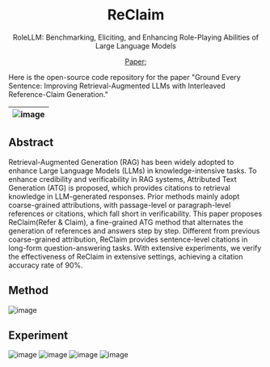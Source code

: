 <div align= "center">
    <h1> ReClaim </h1>
</div>

<p align="center">  
RoleLLM: Benchmarking, Eliciting, and Enhancing Role-Playing Abilities of Large Language Models
</p>

<p align="center">  
<a href="[https://arxiv.org/pdf/2310.00746.pdf](https://arxiv.org/pdf/2407.01796)">Paper</a>; 
</p>

Here is the open-source code repository for the paper "Ground Every Sentence: Improving Retrieval-Augmented LLMs with Interleaved Reference-Claim Generation."

| ![image](https://github.com/user-attachments/assets/5174d348-9454-4500-9fef-42c656af8425) |
|:----------------------:|

## Abstract
Retrieval-Augmented Generation (RAG) has been widely adopted to enhance Large Language Models (LLMs) in knowledge-intensive tasks. To enhance credibility and verificability in RAG systems, Attributed Text Generation (ATG) is proposed, which provides citations to retrieval knowledge in LLM-generated responses. Prior methods mainly adopt coarse-grained attributions, with passage-level or paragraph-level references or citations, which fall short in verificability. This paper proposes ReClaim(Refer & Claim), a fine-grained ATG method that alternates the generation of references and answers step by step. Different from previous coarse-grained attribution, ReClaim provides sentence-level citations in long-form question-answering tasks. With extensive experiments, we verify the effectiveness of ReClaim in extensive settings, achieving a citation accuracy rate of 90%.

## Method
![image](https://github.com/user-attachments/assets/ebee1835-dca3-4dd2-8ba6-8bfd540ed825)

## Experiment
![image](https://github.com/user-attachments/assets/88a8216f-9c26-4f54-9636-8d20a095852d)
![image](https://github.com/user-attachments/assets/7f4d35ac-3757-4021-973e-129defd7b13f)
![image](https://github.com/user-attachments/assets/ffd7b9de-053b-41ce-b010-57e2443c3081) ![image](https://github.com/user-attachments/assets/9f71326b-0a3a-42dc-b839-e61733b18692)
